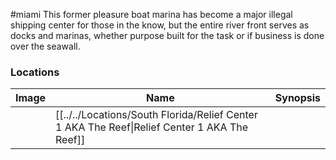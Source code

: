 #miami
This former pleasure boat marina has become a major illegal shipping center for those in the know, but the entire river front serves as docks and marinas, whether purpose built for the task or if business is done over the seawall.

### Locations

| Image | Name   | Synopsis |
| ----- | ------ | -------- |
|       | [[../../Locations/South Florida/Relief Center 1 AKA The Reef\|Relief Center 1 AKA The Reef]] |         |